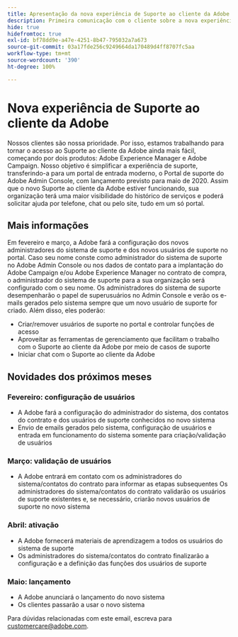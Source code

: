 ```yaml
---
title: Apresentação da nova experiência de Suporte ao cliente da Adobe (anúncio anterior)
description: Primeira comunicação com o cliente sobre a nova experiência de suporte
hide: true
hidefromtoc: true
exl-id: bf78dd9e-a47e-4251-8b47-795032a7a673
source-git-commit: 03a17fde256c9249664da170489d4ff8707fc5aa
workflow-type: tm+mt
source-wordcount: '390'
ht-degree: 100%

---
```


# Nova experiência de Suporte ao cliente da Adobe

Nossos clientes são nossa prioridade. Por isso, estamos trabalhando para tornar o acesso ao Suporte ao cliente da Adobe ainda mais fácil, começando por dois produtos: Adobe Experience Manager e Adobe Campaign. Nosso objetivo é simplificar a experiência de suporte, transferindo-a para um portal de entrada moderno, o Portal de suporte do Adobe Admin Console, com lançamento previsto para maio de 2020. Assim que o novo Suporte ao cliente da Adobe estiver funcionando, sua organização terá uma maior visibilidade do histórico de serviços e poderá solicitar ajuda por telefone, chat ou pelo site, tudo em um só portal.

## Mais informações

Em fevereiro e março, a Adobe fará a configuração dos novos administradores do sistema de suporte e dos novos usuários de suporte no portal. Caso seu nome conste como administrador do sistema de suporte no Adobe Admin Console ou nos dados de contato para a implantação do Adobe Campaign e/ou Adobe Experience Manager no contrato de compra, o administrador do sistema de suporte para a sua organização será configurado com o seu nome.
Os administradores do sistema de suporte desempenharão o papel de superusuários no Admin Console e verão os e-mails gerados pelo sistema sempre que um novo usuário de suporte for criado. Além disso, eles poderão:

* Criar/remover usuários de suporte no portal e controlar funções de acesso
* Aproveitar as ferramentas de gerenciamento que facilitam o trabalho com o Suporte ao cliente da Adobe por meio de casos de suporte
* Iniciar chat com o Suporte ao cliente da Adobe

## Novidades dos próximos meses

### Fevereiro: configuração de usuários

* A Adobe fará a configuração do administrador do sistema, dos contatos do contrato e dos usuários de suporte conhecidos no novo sistema
* Envio de emails gerados pelo sistema, configuração de usuários e entrada em funcionamento do sistema somente para criação/validação de usuários


### Março: validação de usuários

* A Adobe entrará em contato com os administradores do sistema/contatos do contrato para informar as etapas subsequentes
Os administradores do sistema/contatos do contrato validarão os usuários de suporte existentes e, se necessário, criarão novos usuários de suporte no novo sistema

### Abril: ativação

* A Adobe fornecerá materiais de aprendizagem a todos os usuários do sistema de suporte
* Os administradores do sistema/contatos do contrato finalizarão a configuração e a definição das funções dos usuários de suporte

### Maio: lançamento

* A Adobe anunciará o lançamento do novo sistema
* Os clientes passarão a usar o novo sistema

Para dúvidas relacionadas com este email, escreva para [customercare@adobe.com](mailto:customercare@adobe.com).
